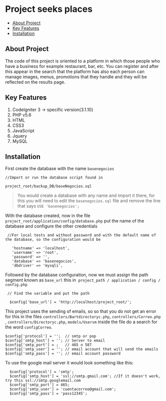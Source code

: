 # Project seeks places

* [About Project](#about-project)
* [Key Features](#Key-Features)
* [Installation](#installation)

## About Project

The code of this project is oriented to a platform in which those people who have a business for example restaurant, bar, etc. You can register and after this appear in the search that the platform has also each person can manage images, menus, promotions that they handle and they will be reflected on the results page.

## Key Features

1. CodeIgniter 3 -> specific version(3.1.10)
2. PHP v5.6
3. HTML
4. CSS3
5. JavaScript
6. Jquery
7. MySQL

## Installation

First create the database with the name `basenegocios`

```
//Import or run the database script found in

project_root/backup_DB/baseNegocios.sql

```

> You would create a database with any name and import it there, for this you will need to edit the `basenegocios.sql` file and remove the line that says `USE 'basenegocios';`

With the database created, now in the file `project_root/application/config/database.php` put the name of the database and configure the other credentials
```
 //For local tests and without password and with the default name of the database, so the configuration would be

   'hostname' => 'localhost',
   'username' => 'root',
   'password' => '',
   'database' => 'basenegocios',
   'dbdriver' => 'mysqli',
```

Followed by the database configuration, now we must assign the path segment known as `base_url` this in` project_path / application / config / config.php`
```
 // Find the variable and put the path

  $config['base_url'] = 'http://localhost/project_root/';

```

This project uses the sending of emails, so so that you do not get an error for this in the files `controllers/Bartdirectoryc.php`, `controllers/Correo.php `, `controllers/Directoryc.php`, `models/Usersm` inside the file do a search for the word `configCorreo`.
```
$config['protocol'] = '';  // smtp or pop
$config['smtp_host'] = ''; // Server to email
$config['smtp_port'] = ;   // 465 o 587
$config['smtp_user'] = ''; // email account that will send the emails
$config['smtp_pass'] = ''; // email account password
```

To use the google mail server it would look something like this:
```
  $config['protocol'] = 'smtp';
  $config['smtp_host'] = 'ssl://smtp.gmail.com'; //If it doesn't work, try this ssl://smtp.googlemail.com
  $config['smtp_port'] = 465;
  $config['smtp_user'] = 'cuentacorreo@gmail.com';
  $config['smtp_pass'] = 'pass12345';
```
